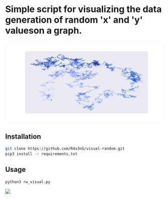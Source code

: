 # Simple script for visualizing the data generation of random 'x' and 'y' values ​​on a graph.

![alt text](https://github.com/R4v3nG/visual-random/blob/main/example.png?raw=true)

## Installation
```bash
git clone https://github.com/R4v3nG/visual-random.git
pip3 install -r requirements.txt
```
## Usage
```bash
python3 rw_visual.py
```

<a href="https://www.buymeacoffee.com/R4v3nG"><img src="https://img.buymeacoffee.com/button-api/?text=Buy me a pizza&emoji=🍕&slug=R4v3nG&button_colour=FFDD00&font_colour=000000&font_family=Cookie&outline_colour=000000&coffee_colour=ffffff"></a>
